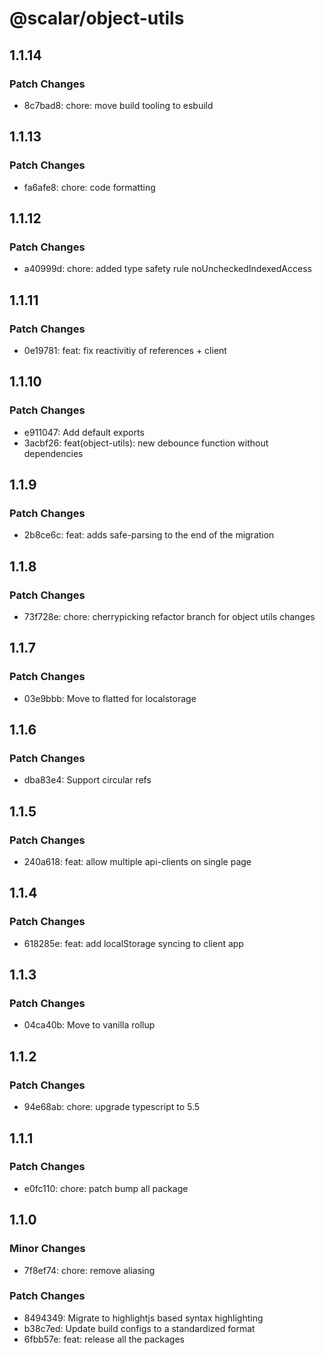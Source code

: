 # @scalar/object-utils

## 1.1.14

### Patch Changes

- 8c7bad8: chore: move build tooling to esbuild

## 1.1.13

### Patch Changes

- fa6afe8: chore: code formatting

## 1.1.12

### Patch Changes

- a40999d: chore: added type safety rule noUncheckedIndexedAccess

## 1.1.11

### Patch Changes

- 0e19781: feat: fix reactivitiy of references + client

## 1.1.10

### Patch Changes

- e911047: Add default exports
- 3acbf26: feat(object-utils): new debounce function without dependencies

## 1.1.9

### Patch Changes

- 2b8ce6c: feat: adds safe-parsing to the end of the migration

## 1.1.8

### Patch Changes

- 73f728e: chore: cherrypicking refactor branch for object utils changes

## 1.1.7

### Patch Changes

- 03e9bbb: Move to flatted for localstorage

## 1.1.6

### Patch Changes

- dba83e4: Support circular refs

## 1.1.5

### Patch Changes

- 240a618: feat: allow multiple api-clients on single page

## 1.1.4

### Patch Changes

- 618285e: feat: add localStorage syncing to client app

## 1.1.3

### Patch Changes

- 04ca40b: Move to vanilla rollup

## 1.1.2

### Patch Changes

- 94e68ab: chore: upgrade typescript to 5.5

## 1.1.1

### Patch Changes

- e0fc110: chore: patch bump all package

## 1.1.0

### Minor Changes

- 7f8ef74: chore: remove aliasing

### Patch Changes

- 8494349: Migrate to highlightjs based syntax highlighting
- b38c7ed: Update build configs to a standardized format
- 6fbb57e: feat: release all the packages
